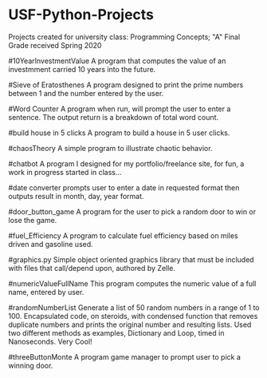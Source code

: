 # USF-Python-Projects
Projects created for university class: Programming Concepts; "A" Final Grade received Spring 2020


#10YearInvestmentValue  A program that computes the value of an investmment carried 10 years into the future.

#Sieve of Eratosthenes  A program designed to print the prime numbers between 1 and the number entered by the user.

#Word Counter           A program when run, will prompt the user to enter a sentence. The output return is a breakdown of total word count.

#build house in 5 clicks A program to build a house in 5 user clicks.

#chaosTheory A simple program to illustrate chaotic behavior.

#chatbot A program I designed for my portfolio/freelance site, for fun, a work in progress started in class...

#date converter prompts user to enter a date in requested format then outputs result in month, day, year format.

#door_button_game  A program for the user to pick a random door to win or lose the game.

#fuel_Efficiency  A program to calculate fuel efficiency based on miles driven and gasoline used.

#graphics.py  Simple object oriented graphics library that must be included with files that call/depend upon, authored by Zelle.

#numericValueFullName  This program computes the numeric value of a full name, entered by user.

#randomNumberList  Generate a list of 50 random numbers in a range of 1 to 100. Encapsulated code, on steroids, with condensed function that removes duplicate numbers and prints the original number and resulting lists. Used two different methods as examples, Dictionary and Loop, timed in Nanoseconds. Very Cool!

#threeButtonMonte A program game manager to prompt user to pick a winning door.
